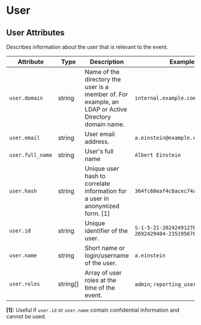 <!--- Hugo front matter used to generate the website version of this page:
--->

<!-- NOTE: THIS FILE IS AUTOGENERATED. DO NOT EDIT BY HAND. -->
<!-- see templates/registry/markdown/attribute_namespace.md.j2 -->

# User

## User Attributes

Describes information about the user that is relevant to the event.

| Attribute        | Type     | Description                                                                                          | Examples                                           | Stability                                                        |
| ---------------- | -------- | ---------------------------------------------------------------------------------------------------- | -------------------------------------------------- | ---------------------------------------------------------------- |
| `user.domain`    | string   | Name of the directory the user is a member of. For example, an LDAP or Active Directory domain name. | `internal.example.com`                             | ![Experimental](https://img.shields.io/badge/-experimental-blue) |
| `user.email`     | string   | User email address.                                                                                  | `a.einstein@example.com`                           | ![Experimental](https://img.shields.io/badge/-experimental-blue) |
| `user.full_name` | string   | User's full name                                                                                     | `Albert Einstein`                                  | ![Experimental](https://img.shields.io/badge/-experimental-blue) |
| `user.hash`      | string   | Unique user hash to correlate information for a user in anonymized form. [1]                         | `364fc68eaf4c8acec74a4e52d7d1feaa`                 | ![Experimental](https://img.shields.io/badge/-experimental-blue) |
| `user.id`        | string   | Unique identifier of the user.                                                                       | `S-1-5-21-202424912787-2692429404-2351956786-1000` | ![Experimental](https://img.shields.io/badge/-experimental-blue) |
| `user.name`      | string   | Short name or login/username of the user.                                                            | `a.einstein`                                       | ![Experimental](https://img.shields.io/badge/-experimental-blue) |
| `user.roles`     | string[] | Array of user roles at the time of the event.                                                        | `admin`; `reporting_user`                          | ![Experimental](https://img.shields.io/badge/-experimental-blue) |

**[1]:** Useful if `user.id` or `user.name` contain confidential information and cannot be used.
